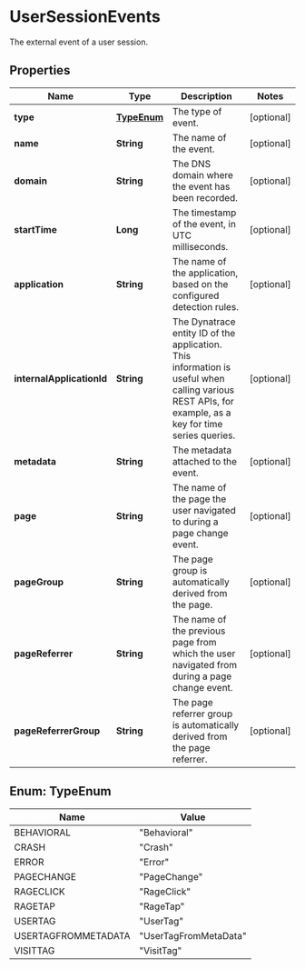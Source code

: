 

# UserSessionEvents

The external event of a user session.

## Properties

| Name | Type | Description | Notes |
|------------ | ------------- | ------------- | -------------|
|**type** | [**TypeEnum**](#TypeEnum) | The type of event. |  [optional] |
|**name** | **String** | The name of the event. |  [optional] |
|**domain** | **String** | The DNS domain where the event has been recorded. |  [optional] |
|**startTime** | **Long** | The timestamp of the event, in UTC milliseconds. |  [optional] |
|**application** | **String** | The name of the application, based on the configured detection rules. |  [optional] |
|**internalApplicationId** | **String** | The Dynatrace entity ID of the application.    This information is useful when calling various REST APIs, for example, as a key for time series queries. |  [optional] |
|**metadata** | **String** | The metadata attached to the event. |  [optional] |
|**page** | **String** | The name of the page the user navigated to during a page change event. |  [optional] |
|**pageGroup** | **String** | The page group is automatically derived from the page. |  [optional] |
|**pageReferrer** | **String** | The name of the previous page from which the user navigated from during a page change event. |  [optional] |
|**pageReferrerGroup** | **String** | The page referrer group is automatically derived from the page referrer. |  [optional] |



## Enum: TypeEnum

| Name | Value |
|---- | -----|
| BEHAVIORAL | &quot;Behavioral&quot; |
| CRASH | &quot;Crash&quot; |
| ERROR | &quot;Error&quot; |
| PAGECHANGE | &quot;PageChange&quot; |
| RAGECLICK | &quot;RageClick&quot; |
| RAGETAP | &quot;RageTap&quot; |
| USERTAG | &quot;UserTag&quot; |
| USERTAGFROMMETADATA | &quot;UserTagFromMetaData&quot; |
| VISITTAG | &quot;VisitTag&quot; |



